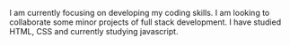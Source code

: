 I am currently focusing on developing my coding skills.
I am looking to collaborate some minor projects of full stack development.
I have studied HTML, CSS and currently studying javascript.
